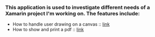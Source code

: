 ### This application is used to investigate different needs of a Xamarin project I'm working on.  The features include:

 - How to handle user drawing on a canvas :: [link](./FingerPainting/FingerPaintPage.xaml)
 - How to show and print a pdf :: [link](./Pdf/PdfPage.xaml)